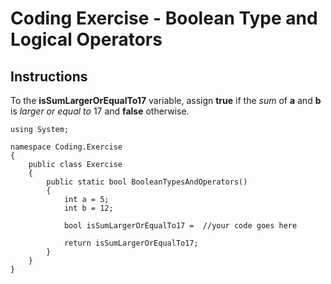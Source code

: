 # Coding Exercise - Boolean Type and Logical Operators
## Instructions
To the <b>isSumLargerOrEqualTo17</b> variable, assign 
<b>true</b> if the <em>sum</em> of <b>a</b> and 
<b>b</b> is <em>larger or equal to</em> 17 
and <b>false</b> otherwise.

```
using System;

namespace Coding.Exercise
{
    public class Exercise
    {
        public static bool BooleanTypesAndOperators()
        {
            int a = 5;
            int b = 12;
            
            bool isSumLargerOrEqualTo17 =  //your code goes here
            
            return isSumLargerOrEqualTo17;
        }
    }
}
```